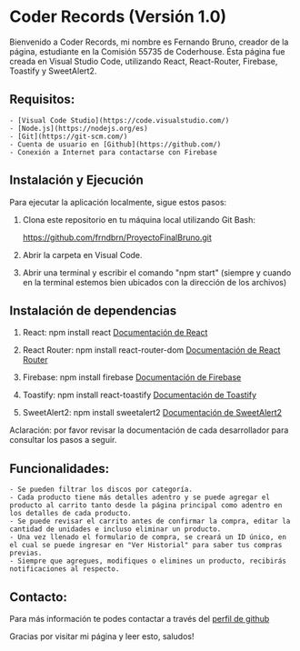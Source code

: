 # Coder Records (Versión 1.0)

Bienvenido a Coder Records, mi nombre es Fernando Bruno, creador de la página, estudiante en la Comisión 55735 de Coderhouse.
Ésta página fue creada en Visual Studio Code, utilizando React, React-Router, Firebase, Toastify y SweetAlert2.

 
## Requisitos:
	- [Visual Code Studio](https://code.visualstudio.com/)
	- [Node.js](https://nodejs.org/es)
	- [Git](https://git-scm.com/)
	- Cuenta de usuario en [Github](https://github.com/)
	- Conexión a Internet para contactarse con Firebase
	

## Instalación y Ejecución

Para ejecutar la aplicación localmente, sigue estos pasos:

1. Clona este repositorio en tu máquina local utilizando Git Bash:

	https://github.com/frndbrn/ProyectoFinalBruno.git

2. Abrir la carpeta en Visual Code.

3. Abrir una terminal y escribir el comando "npm start" (siempre y cuando en la terminal estemos bien ubicados con la dirección de los archivos)

## Instalación de dependencias

1. React:
	npm install react
[Documentación de React](https://es.react.dev/)

2. React Router:
	npm install react-router-dom
[Documentación de React Router](https://reactrouter.com/en/main)

3. Firebase:
	npm install firebase
[Documentación de Firebase](https://firebase.google.com/?hl=es)

4. Toastify:
	npm install react-toastify
[Documentación de Toastify](https://github.com/fkhadra/react-toastify)

5. SweetAlert2:
	npm install sweetalert2
[Documentación de SweetAlert2](https://github.com/sweetalert2/sweetalert2-react-content)

Aclaración: por favor revisar la documentación de cada desarrollador para consultar los pasos a seguir.


## Funcionalidades:

	- Se pueden filtrar los discos por categoría.
	- Cada producto tiene más detalles adentro y se puede agregar el producto al carrito tanto desde la página principal como adentro en los detalles de cada producto.
	- Se puede revisar el carrito antes de confirmar la compra, editar la cantidad de unidades e incluso eliminar un producto.
	- Una vez llenado el formulario de compra, se creará un ID único, en el cual se puede ingresar en "Ver Historial" para saber tus compras previas.
	- Siempre que agregues, modifiques o elimines un producto, recibirás notificaciones al respecto.


## Contacto:

Para más información te podes contactar a través del [perfil de github](https://github.com/frndbrn) 


Gracias por visitar mi página y leer esto, saludos!
